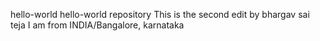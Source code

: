 hello-world
hello-world repository
This is the second edit by bhargav sai teja
I am from INDIA/Bangalore, karnataka

